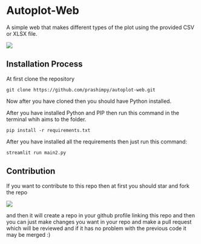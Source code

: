 # Autoplot-Web

A simple web that makes different types of the plot using the provided CSV or XLSX file.

<img src="https://user-images.githubusercontent.com/69071769/187437412-536301be-5420-4341-b8fd-4822d50b46b6.png">

## Installation Process

At first clone the repository

```
git clone https://github.com/prashimpy/autoplot-web.git
```

Now after you have cloned then you should have Python installed.

After you have installed Python and PIP then run this command in the terminal whih aims to the folder.

```
pip install -r requirements.txt
```

After you have installed all the requirements then just run this command:

```
streamlit run main2.py
```

## Contribution

If you want to contribute to this repo then at first you should star and fork the repo 

<img src="https://user-images.githubusercontent.com/69071769/187409293-b34f536b-2218-4272-9af3-371bb9843d27.png">

and then it will create a repo in your github profile linking this repo and then you can just make changes you want in your repo and make a pull request which will be reviewed and if it has no problem with the previous code it may be merged :)
